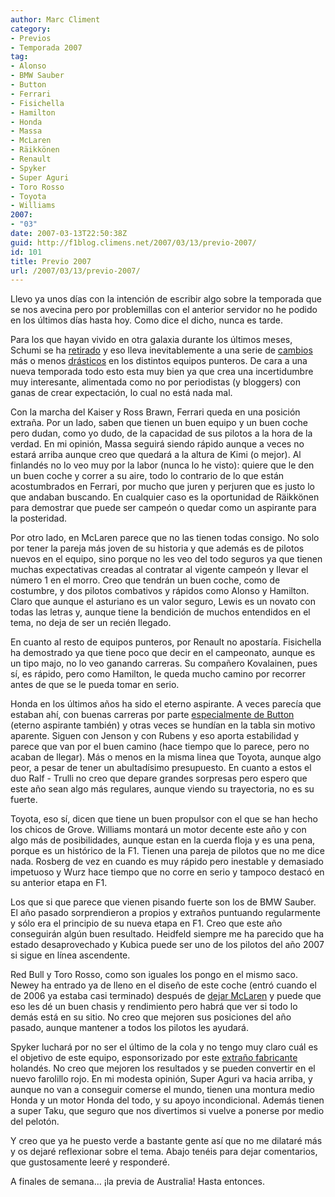 ```yaml
---
author: Marc Climent
category:
- Previos
- Temporada 2007
tag:
- Alonso
- BMW Sauber
- Button
- Ferrari
- Fisichella
- Hamilton
- Honda
- Massa
- McLaren
- Räikkönen
- Renault
- Spyker
- Super Aguri
- Toro Rosso
- Toyota
- Williams
2007:
- "03"
date: 2007-03-13T22:50:38Z
guid: http://f1blog.climens.net/2007/03/13/previo-2007/
id: 101
title: Previo 2007
url: /2007/03/13/previo-2007/
---
```


Llevo ya unos días con la intención de escribir algo sobre la temporada que se nos avecina pero por problemillas con el anterior servidor no he podido en los últimos días hasta hoy. Como dice el dicho, nunca es tarde.

Para los que hayan vivido en otra galaxia durante los últimos meses, Schumi se ha [retirado](http://f1.informativos.telecinco.es/f1_210.htm "Schumacher se retirará de la Fórmula 1 después del Mundial") y eso lleva inevitablemente a una serie de [cambios](http://www.motorpasion.com/2005/12/19-alonso-ficha-por-mclaren-para-2007 "Alonso ficha por McLaren") más o menos [drásticos](http://www.20minutos.es/noticia/146319/0/Raikkonen/Ferrari/2007/ "Räikkönen correrá en Ferrari") en los distintos equipos punteros. De cara a una nueva temporada todo esto esta muy bien ya que crea una incertidumbre muy interesante, alimentada como no por periodistas (y bloggers) con ganas de crear expectación, lo cual no está nada mal.

Con la marcha del Kaiser y Ross Brawn, Ferrari queda en una posición extraña. Por un lado, saben que tienen un buen equipo y un buen coche pero dudan, como yo dudo, de la capacidad de sus pilotos a la hora de la verdad. En mi opinión, Massa seguirá siendo rápido aunque a veces no estará arriba aunque creo que quedará a la altura de Kimi (o mejor). Al finlandés no lo veo muy por la labor (nunca lo he visto): quiere que le den un buen coche y correr a su aire, todo lo contrario de lo que están acostumbrados en Ferrari, por mucho que juren y perjuren que es justo lo que andaban buscando. En cualquier caso es la oportunidad de Räikkönen para demostrar que puede ser campeón o quedar como un aspirante para la posteridad.

Por otro lado, en McLaren parece que no las tienen todas consigo. No solo por tener la pareja más joven de su historia y que además es de pilotos nuevos en el equipo, sino porque no les veo del todo seguros ya que tienen muchas expectativas creadas al contratar al vigente campeón y llevar el número 1 en el morro. Creo que tendrán un buen coche, como de costumbre, y dos pilotos combativos y rápidos como Alonso y Hamilton. Claro que aunque el asturiano es un valor seguro, Lewis es un novato con todas las letras y, aunque tiene la bendición de muchos entendidos en el tema, no deja de ser un recién llegado.

En cuanto al resto de equipos punteros, por Renault no apostaría. Fisichella ha demostrado ya que tiene poco que decir en el campeonato, aunque es un tipo majo, no lo veo ganando carreras. Su compañero Kovalainen, pues sí, es rápido, pero como Hamilton, le queda mucho camino por recorrer antes de que se le pueda tomar en serio.

Honda en los últimos años ha sido el eterno aspirante. A veces parecía que estaban ahí, con buenas carreras por parte [especialmente de Button](http://f1blog.climens.net/2006/08/08/cronica-gp-hungria/ "Crónica GP Hungría") (eterno aspirante también) y otras veces se hundían en la tabla sin motivo aparente. Siguen con Jenson y con Rubens y eso aporta estabilidad y parece que van por el buen camino (hace tiempo que lo parece, pero no acaban de llegar). Más o menos en la misma linea que Toyota, aunque algo peor, a pesar de tener un abultadísimo presupuesto. En cuanto a estos el duo Ralf - Trulli no creo que depare grandes sorpresas pero espero que este año sean algo más regulares, aunque viendo su trayectoria, no es su fuerte.

Toyota, eso sí, dicen que tiene un buen propulsor con el que se han hecho los chicos de Grove. Williams montará un motor decente este año y con algo más de posibilidades, aunque estan en la cuerda floja y es una pena, porque es un histórico de la F1. Tienen una pareja de pilotos que no me dice nada. Rosberg de vez en cuando es muy rápido pero inestable y demasiado impetuoso y Wurz hace tiempo que no corre en serio y tampoco destacó en su anterior etapa en F1.

Los que si que parece que vienen pisando fuerte son los de BMW Sauber. El año pasado sorprendieron a propios y extraños puntuando regularmente y sólo era el principio de su nueva etapa en F1. Creo que este año conseguirán algún buen resultado. Heidfeld siempre me ha parecido que ha estado desaprovechado y Kubica puede ser uno de los pilotos del año 2007 si sigue en línea ascendente.

Red Bull y Toro Rosso, como son iguales los pongo en el mismo saco. Newey ha entrado ya de lleno en el diseño de este coche (entró cuando el de 2006 ya estaba casi terminado) después de [dejar McLaren](http://f1blog.climens.net/2005/11/09/newey-abandona-mclaren "Newey abandona McLaren") y puede que eso les dé un buen chasis y rendimiento pero habrá que ver si todo lo demás está en su sitio. No creo que mejoren sus posiciones del año pasado, aunque mantener a todos los pilotos les ayudará.

Spyker luchará por no ser el último de la cola y no tengo muy claro cuál es el objetivo de este equipo, esponsorizado por este [extraño fabricante](http://www.spykercars.nl/ "Spyker Cars") holandés. No creo que mejoren los resultados y se pueden convertir en el nuevo farolillo rojo. En mi modesta opinión, Super Aguri va hacia arriba, y aunque no van a conseguir comerse el mundo, tienen una montura medio Honda y un motor Honda del todo, y su apoyo incondicional. Además tienen a super Taku, que seguro que nos divertimos si vuelve a ponerse por medio del pelotón.

Y creo que ya he puesto verde a bastante gente así que no me dilataré más y os dejaré reflexionar sobre el tema. Abajo tenéis para dejar comentarios, que gustosamente leeré y responderé.

A finales de semana&#8230; ¡la previa de Australia! Hasta entonces.
